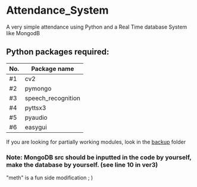 # Attendance_System
A very simple attendance using Python and a Real Time database System like MongodB


## Python packages required:
 No. | Package name                                |
| --- | -------------------------------------------- |
| #1  | cv2 |
| #2  | pymongo |
| #3  | speech_recognition          |
| #4  | pyttsx3        |
| #5  | pyaudio        |
| #6  | easygui         |

If you are looking for partially working modules, look in the [backup](./backup/) folder

### Note: MongoDB src should be inputted in the code by yourself, make the database by yourself. (see line 10 in ver3)

"meth" is a fun side modification ; )
